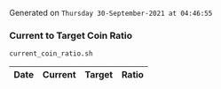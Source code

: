 Generated on `Thursday 30-September-2021 at 04:46:55`

### Current to Target Coin Ratio
`current_coin_ratio.sh`

Date|Current|Target|Ratio
---|---|---|---
